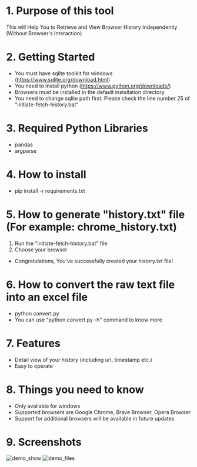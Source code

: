 # 1. Purpose of this tool
  This will Help You to Retrieve and View Browser History Independently (Without Browser's Interaction)
  
# 2. Getting Started
- You must have sqlite toolkit for windows (https://www.sqlite.org/download.html)
- You need to install python (https://www.python.org/downloads/)
- Browsers must be installed in the default installation directory
- You need to change sqlite path first. Please check the line number 25 of "initiate-fetch-history.bat"

# 3. Required Python Libraries
- pandas
- argparse

# 4. How to install
- pip install -r requirements.txt

# 5. How to generate "history.txt" file (For example: chrome_history.txt)
1. Run the "initiate-fetch-history.bat" file
2. Choose your browser
- Congratulations, You've successfully created your history.txt file!

# 6. How to convert the raw text file into an excel file
- python convert.py <input-file> <output-file>
- You can use "python convert.py -h" command to know more

# 7. Features
- Detail view of your history (including url, timestamp etc.)
- Easy to operate

# 8. Things you need to know
- Only available for windows
- Supported browsers are Google Chrome, Brave Browser, Opera Browser
- Support for additional browsers will be available in future updates

# 9. Screenshots

![demo_show](https://github.com/user-attachments/assets/4cecb9df-b119-4bf3-97f0-adfa716802dd) ![demo_files](https://github.com/user-attachments/assets/0d3acc23-af19-493c-8494-49276e3a3b7d)
